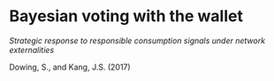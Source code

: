 Bayesian voting with the wallet
======
*Strategic response to responsible consumption signals under network externalities*

Dowing, S., and Kang, J.S. (2017)


